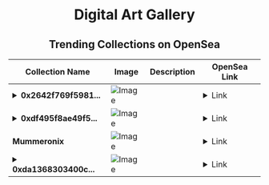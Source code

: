 <div align="center">

# Digital Art Gallery

## Trending Collections on OpenSea

| Collection Name                       | Image                                                                                     | Description                       | OpenSea Link                                                                                          |
|---------------------------------------|-------------------------------------------------------------------------------------------|-----------------------------------|--------------------------------------------------------------------------------------------------------|
| **<details><summary>0x2642f769f5981...</summary>0x2642f769f5981641fee556a43eaf4d97d790582d</details>** | ![Image](https://i.seadn.io/s/raw/files/662371d5e0a8665a35b37f8206b4c8fe.jpg?w=500&auto=format?w=200&auto=format) |  | <details><summary>Link</summary>[0x2642f769f5981641fee556a43eaf4d97d790582d](https://opensea.io/collection/0x2642f769f5981641fee556a43eaf4d97d790582d)</details> |
| **<details><summary>0xdf495f8ae49f5...</summary>0xdf495f8ae49f554d594b98eb773742966bb2791c</details>** | ![Image](https://i.seadn.io/s/raw/files/662371d5e0a8665a35b37f8206b4c8fe.jpg?w=500&auto=format?w=200&auto=format) |  | <details><summary>Link</summary>[0xdf495f8ae49f554d594b98eb773742966bb2791c](https://opensea.io/collection/0xdf495f8ae49f554d594b98eb773742966bb2791c)</details> |
| **Mummeronix** | ![Image](https://i.seadn.io/s/raw/files/374d7e8b3dee6000f56eede5393c3871.png?w=500&auto=format?w=200&auto=format) |  | <details><summary>Link</summary>[Mummeronix](https://opensea.io/collection/mummeronix)</details> |
| **<details><summary>0xda1368303400c...</summary>0xda1368303400c181086ea1be10130d4814e61401</details>** | ![Image](https://i.seadn.io/s/raw/files/662371d5e0a8665a35b37f8206b4c8fe.jpg?w=500&auto=format?w=200&auto=format) |  | <details><summary>Link</summary>[0xda1368303400c181086ea1be10130d4814e61401](https://opensea.io/collection/0xda1368303400c181086ea1be10130d4814e61401)</details> |

</div>